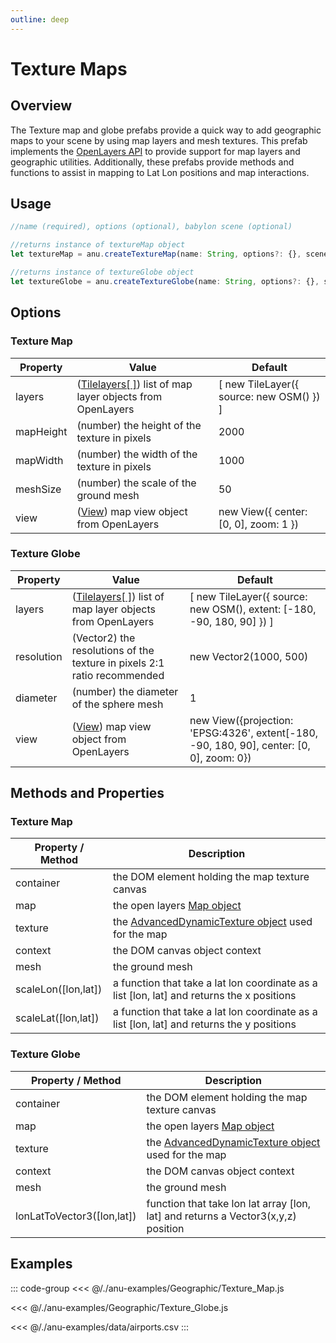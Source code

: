```yaml
---
outline: deep
---
```


<script setup>
  import singleView from  "../../vue_components/singleView.vue"
  import { textureMap } from  "../../anu-examples/Geographic/Texture_Map.js"
  import { textureGlobe } from  "../../anu-examples/Geographic/Texture_Globe.js"
</script>


# Texture Maps

## Overview 
The Texture map and globe prefabs provide a quick way to add geographic maps to your scene by using map layers and mesh textures. This prefab implements the [OpenLayers API](https://openlayers.org/) to provide support for map layers and geographic utilities. Additionally, these prefabs provide methods and functions to assist in mapping to Lat Lon positions and map interactions.  

## Usage 

```js
//name (required), options (optional), babylon scene (optional) 

//returns instance of textureMap object 
let textureMap = anu.createTextureMap(name: String, options?: {}, scene?: BABYLON.Scene);

//returns instance of textureGlobe object
let textureGlobe = anu.createTextureGlobe(name: String, options?: {}, scene?: BABYLON.Scene);
```

## Options

### Texture Map

| Property       |      Value      |  Default |
| ------------- | ------------- | ------------- |
|   layers  | ([Tilelayers[ ]](https://openlayers.org/en/latest/apidoc/module-ol_layer_Tile-TileLayer.html)) list of map layer objects from OpenLayers  | [ new TileLayer({ source: new OSM() }) ] |
| mapHeight    |   (number) the height of the texture in pixels   |   2000 |
| mapWidth    |   (number) the width of the texture in pixels   |   1000 |
| meshSize   |   (number) the scale of the ground mesh  |   50 |
|   view  | ([View](https://openlayers.org/en/latest/apidoc/module-ol_View-View.html)) map view object from OpenLayers  | new View({ center: [0, 0], zoom: 1 }) |

### Texture Globe

| Property       |      Value      |  Default |
| ------------- | ------------- | ------------- |
|   layers  | ([Tilelayers[ ]](https://openlayers.org/en/latest/apidoc/module-ol_layer_Tile-TileLayer.html)) list of map layer objects from OpenLayers  | [ new TileLayer({ source: new OSM(), extent: [-180, -90, 180, 90] }) ] |
| resolution | (Vector2) the resolutions of the texture in pixels 2:1 ratio recommended | new Vector2(1000, 500) |
| diameter  |   (number) the diameter of the sphere mesh  |   1 |
|   view  | ([View](https://openlayers.org/en/latest/apidoc/module-ol_View-View.html)) map view object from OpenLayers  |  new View({projection: 'EPSG:4326', extent[-180, -90, 180, 90], center: [0, 0], zoom: 0}) |

## Methods and Properties 

### Texture Map

| Property / Method      |      Description     |  
| ------------- | ------------- | 
|   container  |  the DOM element holding the map texture canvas  |
|   map  |  the open layers [Map object](https://openlayers.org/en/latest/apidoc/module-ol_Map-Map.html)   |
|   texture |  the [AdvancedDynamicTexture object](https://doc.babylonjs.com/typedoc/classes/BABYLON.GUI.AdvancedDynamicTexture) used for the map  |
|   context  |  the DOM canvas object context  |
| mesh | the ground mesh |
| scaleLon([lon,lat]) | a function that take a lat lon coordinate as a list [lon, lat] and returns the x positions |
| scaleLat([lon,lat]) | a function that take a lat lon coordinate as a list [lon, lat] and returns the y positions |

### Texture Globe

| Property / Method      |      Description     |  
| ------------- | ------------- | 
|   container  |  the DOM element holding the map texture canvas  |
|   map  |  the open layers [Map object](https://openlayers.org/en/latest/apidoc/module-ol_Map-Map.html)   |
|   texture |  the [AdvancedDynamicTexture object](https://doc.babylonjs.com/typedoc/classes/BABYLON.GUI.AdvancedDynamicTexture) used for the map  |
|   context  |  the DOM canvas object context  |
| mesh | the ground mesh |
| lonLatToVector3([lon,lat])  | function that take lon lat array [lon, lat] and returns a Vector3(x,y,z) position |

## Examples

<singleView :scene="textureMap" />

<singleView :scene="textureGlobe" />

::: code-group
<<< @/./anu-examples/Geographic/Texture_Map.js 

<<< @/./anu-examples/Geographic/Texture_Globe.js 

<<< @/./anu-examples/data/airports.csv
:::